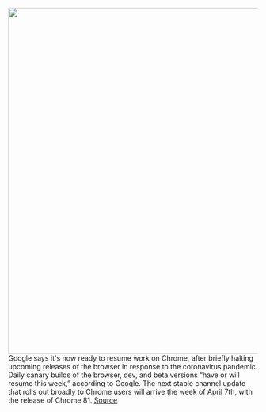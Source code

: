 <img src='https://cdn.vox-cdn.com/thumbor/Ch3m2_OjnUBlUojMIKucwm_5G28=/0x0:2040x1360/1200x800/filters:focal(857x517:1183x843)/cdn.vox-cdn.com/uploads/chorus_image/image/66563298/acastro_180416_1777_chrome_0001.0.jpg' width='700px' /><br/>
Google says it's now ready to resume work on Chrome, after briefly halting upcoming releases of the browser in response to the coronavirus pandemic. Daily canary builds of the browser, dev, and beta versions “have or will resume this week,” according to Google. The next stable channel update that rolls out broadly to Chrome users will arrive the week of April 7th, with the release of Chrome 81.
<a href='https://www.theverge.com/2020/3/27/21196720/google-chrome-release-cornonavirus-pandemic-response-roadmap'> Source <a/>